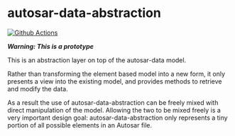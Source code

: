 # autosar-data-abstraction

[![Github Actions](https://github.com/DanielT/autosar-data-abstraction/actions/workflows/CI.yml/badge.svg)](https://github.com/DanielT/autosar-data-abstraction/actions)

***Warning: This is a prototype***

This is an abstraction layer on top of the autosar-data model.

Rather than transforming the element based model into a new form, it only presents a view into the existing model, and provides methods to retrieve and modify the data.

As a result the use of autosar-data-abstraction can be freely mixed with direct manipulation of the model. Allowing the two to be mixed freely is a very important design goal: autosar-data-abstraction only represents a tiny portion of all possible elements in an Autosar file.
